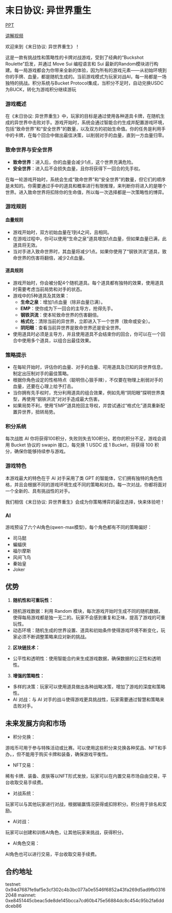 # 末日协议: 异世界重生

[PPT](https://docs.google.com/presentation/d/1NgGcXIBvApcqbUIwqBHMmbDlrDK6n7HYewvUWO3CfMY/edit?usp=sharing)

[讲解视频](https://www.bilibili.com/video/BV1BTWLeoEtx/)

欢迎来到《末日协议: 异世界重生》！

这是一款有挑战性和策略性的卡牌对战游戏，受到了经典的“Buckshot Roulette”启发，并通过 Move Sui 编程语言和 Sui 最新的Random模块进行构建。每一局游戏都会为你带来全新的体验，因为所有的游戏元素——从初始环境到你的手牌、血量，都是随机生成的。当前游戏模式为玩家对战AI，每一局都是一场独特的挑战。积分系统与Bucket Protocol集成，当积分不足时，自动兑换USDC为BUCK，转化为游戏积分继续游玩

### 游戏概述

在《末日协议: 异世界重生》中，玩家的目标是通过使用各种道具卡牌，在随机生成的异世界中击败对手。游戏开始时，系统会通过智能合约生成并配置游戏环境，包括“致命世界”和“安全世界”的数量，以及双方的初始生命值。你的任务是利用手中的卡牌，在每个回合中做出最佳决策，以削弱对手的血量，直到一方血量归零。

### 致命世界与安全世界

- **致命世界**：进入后，你的血量会减少1点，这个世界充满危险。
- **安全世界**：进入后不会损失血量，且你将获得下一回合的先手权。

在每一轮游戏开始时，系统会生成“致命世界”和“安全世界”的数量，但它们的顺序是未知的。你需要通过手中的道具和概率进行有限推理，来判断你将进入的是哪个世界。进入致命世界将扣除你的生命值，所以每一次选择都是一次策略性的博弈。

### 游戏规则

#### 血量规则
- 游戏开始时，双方初始血量在1到4之间，且相同。
- 在游戏过程中，你可以使用“生命之泉”道具增加1点血量，但如果血量已满，此道具将无效。
- 当对手进入致命世界时，其血量将减少1点。如果你使用了“钢铁洪流”道具，致命世界的伤害将翻倍，减少2点血量。

#### 道具规则
- 游戏开始时，你会被分配4个随机道具。每个道具都有独特的效果，使用道具时需要考虑当前局势和对手的状态。
- 游戏中的5种道具及其效果：
  - **生命之泉**：增加1点血量（除非血量已满）。
  - **EMP**：使你成为下一回合的主导方，抢得先手。
  - **钢铁洪流**：使本轮致命世界的伤害翻倍。
  - **格式化**：清除当前的异世界，立即进入下一个世界（致命或安全）。
  - **阴阳眼**：查看当前异世界是致命世界还是安全世界。
- 使用道具时必须是主导方，并且使用道具不会结束你的回合，你可以在一个回合中使用多个道具，以组合出最佳效果。

### 策略提示
- 在每轮开始时，评估你的血量、对手的血量、可用道具及已知的异世界信息，制定出压制对手的最佳策略。
- 根据你角色设定的性格特点（聪明但心狠手辣），不仅要在物理上削弱对手的血量，还要在心理上给予打击。
- 当你拥有先手权时，充分利用道具的组合效果，例如先用“阴阳眼”探明世界类型，再使用“钢铁洪流”对对手造成最大伤害。
- 如果局势不利，使用“EMP”道具抢回主导权，并尝试通过“格式化”道具重新配置异世界，扭转局势。

### 积分系统
每次战胜 AI 你将获得100积分，失败则失去100积分。若你的积分不足，游戏会调用 Bucket 协议的 swapin 接口，每兑换 1 USDC 成 1 Bucket，将获得 100 积分，确保你能够持续参与游戏。

### 游戏特色
本游戏最大的特色在于 AI 对手采用了类 GPT 的智能体，它们拥有独特的角色性格，并且会根据不同的游戏环境生成不同的策略和对白。每一次对战，你都将面对一个全新的、具有挑战性的对手。

我们相信《末日协议: 异世界重生》会成为你策略博弈的最佳选择，快来体验吧！

### AI
游戏预设了六个AI角色(qwen-max模型)，每个角色都有不同的策略偏好：
- 司马懿
- 蝙蝠侠
- 福尔摩斯
- 风间飞鸟
- 秦始皇
- Joker


## 优势
1. **随机性和可重玩性：**

- 随机游戏数据：利用 Random 模块，每次游戏开始时生成不同的随机数据，使得每局游戏都是独一无二的。玩家不会感到重复和乏味，提高了游戏的可重玩性。
- 动态环境：随机生成的世界设置、道具和初始条件使得游戏环境不断变化，玩家必须不断调整策略来应对新的挑战。
  
2. **区块链技术：** 

- 公平性和透明性：使用智能合约来生成游戏数据，确保数据的公正性和透明性。

3. **增强的策略性：**

- 多样的决策：玩家可以使用道具做出各种战略决策，增加了游戏的深度和策略性。
- AI 对战：与 AI 对手的战斗使得游戏更具挑战性，玩家需要通过智慧和策略来击败对手。


## 未来发展方向和市场
- 积分兑换：

游戏币可用于参与特殊活动或比赛。可以使用这些积分来兑换各种奖品、NFT和手办。，但不能用于购买卡牌和装备，确保游戏平衡性。

- NFT交易：

稀有卡牌、装备、皮肤等以NFT形式发放，玩家可以在内置交易市场自由交易，平台收取交易手续费。

- 对战系统：
  
玩家可以与其他玩家进行对战，根据输赢情况获得或扣除积分。积分用于排名和奖励。

- AI对战：
  
玩家可以创建和训练AI角色，让其他玩家来挑战，获得积分。

- AI角色交易：

 AI角色也可以进行交易，平台收取交易手续费。


## 合约地址
testnet: 0x94d7687fe9af5e3cf302c4b3bc077a0e5546f6852a43fa269d5ad9fb03162048
mainnet: 0xe8451445cbeac5de8de145bcca7cd60b475e56884dc8c454c95b2fa6dddceb86